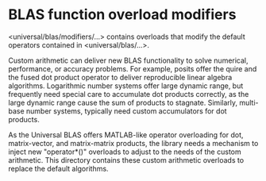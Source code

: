 # BLAS function overload modifiers

<universal/blas/modifiers/...> contains overloads that modify the default operators contained in <universal/blas/...>.

Custom arithmetic can deliver new BLAS functionality to solve numerical, performance, or accuracy problems.
For example, posits offer the quire and the fused dot product operator to deliver reproducible linear algebra algorithms.
Logarithmic number systems offer large dynamic range, but frequently need special care to accumulate dot products
correctly, as the large dynamic range cause the sum of products to stagnate. 
Similarly, multi-base number systems, typically need custom accumulators for dot products.

As the Universal BLAS offers MATLAB-like operator overloading for dot, matrix-vector, and matrix-matrix products,
the library needs a mechanism to inject new "operator*()" overloads to adjust to the needs of the custom arithmetic.
This directory contains these custom arithmetic overloads to replace the default algorithms.
